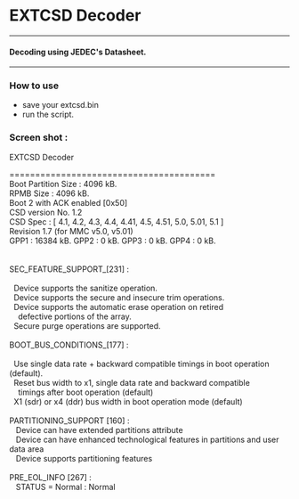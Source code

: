 # EXTCSD Decoder



------------

#### Decoding using JEDEC's Datasheet.

------------



### [](#header-3)How to use


*   save your extcsd.bin
*   run the script.


### [](#header-3) Screen shot :


EXTCSD Decoder

========================================<br>
Boot Partition Size : 4096 kB.<br>
RPMB Size : 4096 kB.<br>
Boot 2 with ACK enabled [0x50]<br>
CSD version No. 1.2  <br>
CSD Spec  : [ 4.1, 4.2, 4.3, 4.4, 4.41, 4.5, 4.51, 5.0, 5.01, 5.1 ] <br>
Revision 1.7 (for MMC v5.0, v5.01) <br>
GPP1 : 16384 kB. GPP2 : 0 kB. GPP3 : 0 kB. GPP4 : 0 kB. <br>
<br>
<br>
SEC_FEATURE_SUPPORT_[231] :<br>
<br>
&nbsp;&nbsp;Device supports the sanitize operation.<br>
&nbsp;&nbsp;Device supports the secure and insecure trim operations.<br>
&nbsp;&nbsp;Device supports the automatic erase operation on retired <br>
&nbsp;&nbsp;&nbsp;&nbsp;defective portions of the array.<br>
&nbsp;&nbsp;Secure purge operations are supported.<br>
&nbsp;&nbsp;&nbsp;&nbsp;
<br>
BOOT_BUS_CONDITIONS_[177] :<br>
<br>
&nbsp;&nbsp;Use single data rate + backward compatible timings in boot operation (default).<br>
&nbsp;&nbsp;Reset bus width to x1, single data rate and backward compatible <br>
&nbsp;&nbsp;&nbsp;&nbsp;timings after boot operation (default)<br>
&nbsp;&nbsp;X1 (sdr) or x4 (ddr) bus width in boot operation mode (default)<br>
<br>
PARTITIONING_SUPPORT [160] :<br>
&nbsp;&nbsp;	Device can have extended partitions attribute<br>
&nbsp;&nbsp;	Device can have enhanced technological features in partitions and user data area<br>
&nbsp;&nbsp;	Device supports partitioning features <br>
 <br>
PRE_EOL_INFO [267] :<br>
&nbsp;&nbsp;	STATUS = Normal : Normal<br>



